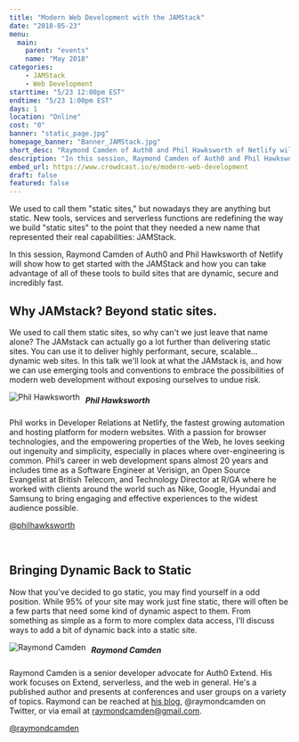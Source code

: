 ```yaml
---
title: "Modern Web Development with the JAMStack"
date: "2018-05-23"
menu:
  main:
    parent: "events"
    name: "May 2018"
categories:
    - JAMStack
    - Web Development
starttime: "5/23 12:00pm EST"
endtime: "5/23 1:00pm EST"
days: 1
location: "Online"
cost: "0"
banner: "static_page.jpg"
homepage_banner: "Banner_JAMStack.jpg"
short_desc: "Raymond Camden of Auth0 and Phil Hawksworth of Netlify will show how to get started with the JAMStack."
description: "In this session, Raymond Camden of Auth0 and Phil Hawksworth of Netlify will show how to get started with the JAMStack and how you can take advantage of all of these tools to build sites that are dynamic, secure and incredibly fast."
embed_url: https://www.crowdcast.io/e/modern-web-development
draft: false
featured: false
---
```


We used to call them "static sites," but nowadays they are anything but static. New tools, services and serverless functions are redefining the way we build "static sites" to the point that they needed a new name that represented their real capabilities: JAMStack.

In this session, Raymond Camden of Auth0 and Phil Hawksworth of Netlify will show how to get started with the JAMStack and how you can take advantage of all of these tools to build sites that are dynamic, secure and incredibly fast.

## Why JAMstack? Beyond static sites.

We used to call them static sites, so why can't we just leave that name alone? The JAMstack can actually go a lot further than delivering static sites. You can use it to deliver highly performant, secure, scalable... dynamic web sites. In this talk we'll look at what the JAMstack is, and how we can use emerging tools and conventions to embrace the possibilities of modern web development without exposing ourselves to undue risk.

<img src="/img/speakers/philhawksworth.jpg" style="float:left;margin-right: 10px;" alt="Phil Hawksworth">

##### Phil Hawksworth

Phil works in Developer Relations at Netlify, the fastest growing automation and hosting platform for modern websites.  With a passion for browser technologies, and the empowering properties of the Web, he loves seeking out ingenuity and simplicity, especially in places where over-engineering is common. Phil’s career in web development spans almost 20 years and includes time as a Software Engineer at Verisign, an Open Source Evangelist at British Telecom, and Technology Director at R/GA where he worked with clients around the world such as Nike, Google, Hyundai and Samsung to bring engaging and effective experiences to the widest audience possible.

<i class="fa fa-twitter" aria-hidden="true"></i> [@philhawksworth](https://twitter.com/philhawksworth)

<br style="clear:both;">

## Bringing Dynamic Back to Static

Now that you've decided to go static, you may find yourself in a odd position. While 95% of your site may work just fine static, there will often be a few parts that need some kind of dynamic aspect to them. From something as simple as a form to more complex data access, I'll discuss ways to add a bit of dynamic back into a static site.

<img src="/img/speakers/raymondcamden.jpg" style="float:left;margin-right: 10px;" alt="Raymond Camden">

##### Raymond Camden

Raymond Camden is a senior developer advocate for Auth0 Extend. His work focuses on Extend, serverless, and the web in general. He's a published author and presents at conferences and user groups on a variety of topics. Raymond can be reached at [his blog](www.raymondcamden.com), @raymondcamden on Twitter, or via email at raymondcamden@gmail.com.

<i class="fa fa-twitter" aria-hidden="true"></i> [@raymondcamden](https://twitter.com/raymondcamden)
